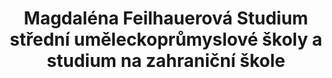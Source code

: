 ---
id: 90db1d84-d697-44f9-9d43-ccb58060d450
title: "Magdaléna Feilhauerová Studium střední uměleckoprůmyslové školy
a studium na zahraniční škole"
price: 50000
year: 2015
description: "Tento příspěvek pomáhá k pokrytí studijních nákladů mladé místní talentované umělkyně Magdalény Feilhauerové. Magdaléna už v minulosti několikrát prokázala, že jí místní komunitní život není lhostejný, když se zapojila do akcí jako třeba zvelebování autobusových zastávek, malování obličejů pro děti na zábavných akcích a mnoha dalších."
kouskovani: false
locationName: undefined
position:
  lng: 17.46553589838146
  lat: 49.06824410472743
---